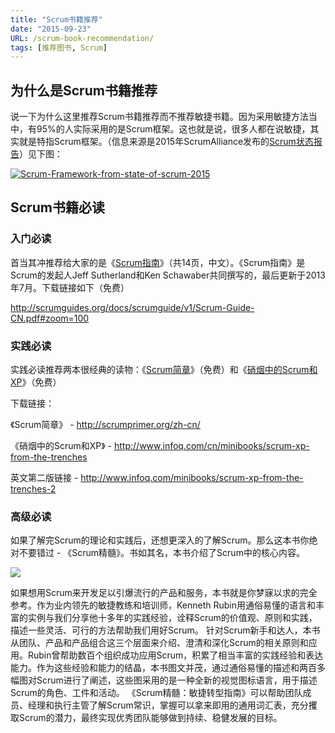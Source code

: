 ```yaml
---
title: "Scrum书籍推荐"
date: "2015-09-23"
URL: /scrum-book-recommendation/
tags: [推荐图书, Scrum]
---
```


## 为什么是Scrum书籍推荐

说一下为什么这里推荐Scrum书籍推荐而不推荐敏捷书籍。因为采用敏捷方法当中，有95%的人实际采用的是Scrum框架。这也就是说，很多人都在说敏捷，其实就是特指Scrum框架。（信息来源是2015年ScrumAlliance发布的[Scrum状态报告](https://www.scrumalliance.org/why-scrum/state-of-scrum-report/2015-state-of-scrum)）见下图：

[![Scrum-Framework-from-state-of-scrum-2015](/wp-content/uploads/2015/09/Scrum-Framework-from-state-of-scrum-2015.png)](/wp-content/uploads/2015/09/Scrum-Framework-from-state-of-scrum-2015.png)

## Scrum书籍必读

### 入门必读

首当其冲推荐给大家的是《[Scrum指南](http://scrumguides.org/docs/scrumguide/v1/Scrum-Guide-CN.pdf#zoom=100)》（共14页，中文）。《Scrum指南》是Scrum的发起人Jeff Sutherland和Ken Schawaber共同撰写的，最后更新于2013年7月。下载链接如下（免费）

http://scrumguides.org/docs/scrumguide/v1/Scrum-Guide-CN.pdf#zoom=100

### 实践必读

实践必读推荐两本很经典的读物：《[Scrum简章](http://scrumprimer.org/zh-cn/)》（免费）和《[硝烟中的Scrum和XP](http://www.infoq.com/cn/minibooks/scrum-xp-from-the-trenches)》（免费）

下载链接：

《Scrum简章》 - http://scrumprimer.org/zh-cn/

《硝烟中的Scrum和XP》 - http://www.infoq.com/cn/minibooks/scrum-xp-from-the-trenches

英文第二版链接 - http://www.infoq.com/minibooks/scrum-xp-from-the-trenches-2

### 高级必读

如果了解完Scrum的理论和实践后，还想更深入的了解Scrum。那么这本书你绝对不要错过 - 《Scrum精髓》。书如其名，本书介绍了Scrum中的核心内容。

![](http://ec4.images-amazon.com/images/I/519BEghvTaL._SX397_BO1,204,203,200_.jpg)

如果想用Scrum来开发足以引爆流行的产品和服务，本书就是你梦寐以求的完全参考。作为业内领先的敏捷教练和培训师，Kenneth Rubin用通俗易懂的语言和丰富的实例与我们分享他十多年的实践经验，诠释Scrum的价值观、原则和实践，描述一些灵活、可行的方法帮助我们用好Scrum。 针对Scrum新手和达人，本书从团队、产品和产品组合这三个层面来介绍、澄清和深化Scrum的相关原则和应用。Rubin曾帮助数百个组织成功应用Scrum，积累了相当丰富的实践经验和表达能力。作为这些经验和能力的结晶，本书图文并茂，通过通俗易懂的描述和两百多幅图对Scrum进行了阐述，这些图采用的是一种全新的视觉图标语言，用于描述Scrum的角色、工件和活动。 《Scrum精髓：敏捷转型指南》可以帮助团队成员、经理和执行主管了解Scrum常识，掌握可以拿来即用的通用词汇表，充分攫取Scrum的潜力，最终实现优秀团队能够做到持续、稳健发展的目标。
